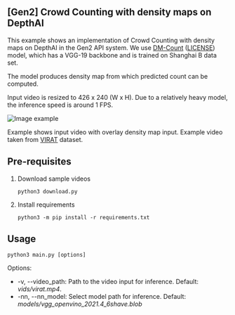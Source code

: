## [Gen2] Crowd Counting with density maps on DepthAI

This example shows an implementation of Crowd Counting with density maps on DepthAI in the Gen2 API system.  We use [DM-Count](https://github.com/cvlab-stonybrook/DM-Count) ([LICENSE](https://github.com/cvlab-stonybrook/DM-Count/blob/master/LICENSE)) model, which has a VGG-19 backbone and is trained on Shanghai B data set.

The model produces density map from which predicted count can be computed.

Input video is resized to 426 x 240 (W x H). Due to a relatively heavy model, the inference speed is around 1 FPS.

![Image example](imgs/example.gif)

Example shows input video with overlay density map input. Example video taken from [VIRAT](https://viratdata.org/) dataset.

## Pre-requisites

1. Download sample videos
   ```
   python3 download.py
   ```
2. Install requirements
   ```
   python3 -m pip install -r requirements.txt
   ```

## Usage

```
python3 main.py [options]
```

Options:

* -v, --video_path: Path to the video input for inference. Default: *vids/virat.mp4*.
* -nn, --nn_model: Select model path for inference. Default: *models/vgg_openvino_2021.4_6shave.blob*
